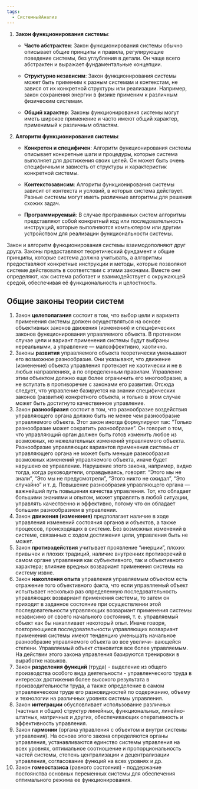 ```yaml
---
tags:
  - СистемныйАнализ
---
```

1. **Закон функционирования системы**:
    
    - **Часто абстрактен**: Закон функционирования системы обычно описывает общие принципы и правила, регулирующие поведение системы, без углубления в детали. Он чаще всего абстрактен и выражает фундаментальные концепции.
        
    - **Структурно независим**: Закон функционирования системы может быть применим к разным системам и контекстам, не завися от их конкретной структуры или реализации. Например, закон сохранения энергии в физике применим к различным физическим системам.
        
    - **Общий характер**: Законы функционирования системы могут иметь широкое применение и часто имеют общий характер, применимый к различным областям.
        
2. **Алгоритм функционирования системы**:
    
    - **Конкретен и специфичен**: Алгоритм функционирования системы описывает конкретные шаги и процедуры, которые система выполняет для достижения своих целей. Он может быть очень специфичным и зависеть от структуры и характеристик конкретной системы.
        
    - **Контекстозависим**: Алгоритм функционирования системы зависит от контекста и условий, в которых система действует. Разные системы могут иметь различные алгоритмы для решения схожих задач.
        
    - **Программируемый**: В случае программных систем алгоритмы представляют собой конкретный код или последовательность инструкций, которые выполняются компьютером или другим устройством для реализации функциональности системы.
        

Закон и алгоритм функционирования системы взаимодополняют друг друга. Законы предоставляют теоретический фундамент и общие принципы, которые система должна учитывать, а алгоритмы предоставляют конкретные инструкции и методы, которые позволяют системе действовать в соответствии с этими законами. Вместе они определяют, как система работает и взаимодействует с окружающей средой, обеспечивая её функциональность и целостность.

## Общие законы теории систем
1. Закон **целеполагания** состоит в том, что выбор цели и варианта применения системы должен осуществляться на основе объективных законов движения (изменения) и специфических законов функционирования управляемого объекта. В противном случае цели и вариант применения системы будут выбраны нереальными, а управление — малоэффективно, хаотично.
2. Законы **развития** управляемого объекта теоретически уменьшают его возможное разнообразие. Они указывают, что движение (изменение) объекта управления протекает не хаотически и не в любых направлениях, а по определенным правилам. Управление этим объектом должно еще более ограничить его многообразие, а не вступать в противоречие с законами его развития. Отсюда следует, что управление базируется на знании специфических законов (развития) конкретного объекта, и только в этом случае может быть достигнуто качественное управление. 
3. Закон **разнообразия** состоит в том, что разнообразие воздействия управляющего органа должно быть не менее чем разнообразие управляемого объекта. Этот закон иногда формулируют так: “Только разнообразие может сократить разнообразие”.
Он говорит о том, что управляющий орган должен быть готов изменить любое из возможных, но нежелательных изменений управляемого объекта. Разнообразие управляющих вариантов применения системы от управляющего органа не может быть меньше разнообразия возможных изменений управляемого объекта, иначе будет нарушено ее управление. Нарушение этого закона, например, видно тогда, когда руководители, оправдываясь, говорят: “Этого мы не знали”, “Это мы не предусмотрели”, “Этого никто не ожидал”, “Это случайно” и т. д.
Повышение разнообразия управляющего органа — важнейший путь повышения качества управления. Тот, кто обладает большими знаниями и опытом, может управлять в любой ситуации, управлять качественно и эффективно, потому что он обладает большим разнообразием в управлении. 
4. Закон **движения (изменения)** предполагает наличие в ходе управления изменений состояния органов и объектов, а также процессов, происходящих в системе. Без возможных изменений в системе, связанных с ходом достижения цели, управления быть не может. 
5. Закон **противодействия** учитывает проявление “инерции”, плохих привычек и плохих традиций, наличие внутренних противоречий в самом органе управления как субъективного, так и объективного характера; влияние вредных возвариант применения системы на систему извне. 
6. Закон **накопления опыта** управления управляемым объектом есть отражение того объективного факта, что если управляемый объект испытывает несколько раз определенную последовательность управляющих возвариант применения системы, то затем он приходит в заданное состояние при осуществлении этой последовательности управляющих возвариант применения системы независимо от своего начального состояния, т. е. управляемый объект как бы накапливает некоторый опыт. Иначе говоря, повторяющиеся последовательности управляющих возвариант применения системы имеют тенденцию уменьшать начальное разнообразие управляемого объекта во все увеличи- вающейся степени. Управляемый объект становится все более управляемым. На действии этого закона управления базируются тренировки в выработке навыков. 
7. Закон **разделения функций** (труда) - выделение из общего производства особого вида деятельности - управленческого труда в интересах достижения более высокого результата в производительности труда, а также определение в самом управленческом труде его разновидностей по содержанию, объему и технологии на различных уровнях системы управления. 
8. Закон **интеграции** обусловливает использование различных (частных и общих) структур линейных, функциональных, линейно-штатных, матричных и других, обеспечивающих оперативность и эффективность управления. 
9. Закон **гармонии** (органа управления с объектом и внутри системы управления). На основе этого закона определяются органы управления, устанавливаются единство системы управления на всех уровнях, оптимальное соотношение и пропорциональность частей системы, степень централизации и децентрализации управления, согласование функций на всех уровнях и др. 
10. Закон **гомеостазиса** (равного состояния) - поддержание постоянства основных переменных системы для обеспечения оптимального режима ее функционирования.